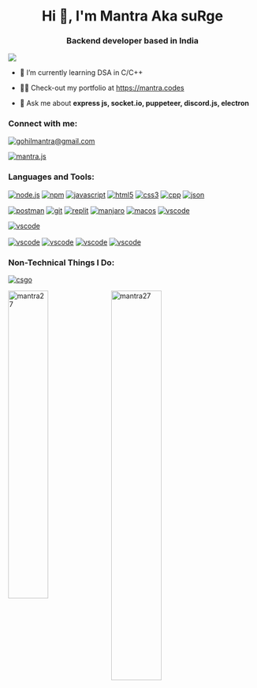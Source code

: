 
<h1 align="center">Hi 👋, I'm Mantra Aka suRge</h1>
<h3 align="center">Backend developer based in India</h3>


<a href="https://discord.gg/NBwSdcYa22"><p><img align="center" src="https://discord.c99.nl/widget/theme-2/610432757113421834.png"/></a>



- 🌱 I’m currently learning DSA in C/C++

- 👨‍💻 Check-out my portfolio at https://mantra.codes

- 💬 Ask me about **express js, socket.io, puppeteer, discord.js, electron**


<h3 align="left">Connect with me:</h3>
<p align="left">
  <p>
  <a href="mailto:gohilmantra@gmail.com" target="blank"><img src="https://shields.io/badge/send_me-email-d44a3c?logo=gmail&style=for-the-badge" size=10% alt="gohilmantra@gmail.com"/></a>
  </p>
  
<a href="https://instagram.com/man77ra" target="blank"><img align="center" src="https://img.shields.io/static/v1?logo=instagram&label=&message=Mantra&color=36393f&style=for-the-badge" alt="mantra.js"/></a>
</p>


<h3 align="left">Languages and Tools:</h3>
<p align="left"> 
  <a href="https://nodejs.org/en/" target="blank"><img align="center" src="https://img.shields.io/badge/Node.js-339933?style=for-the-badge&logo=nodedotjs&logoColor=white" alt="node.js"/></a>
  <a href="https://www.npmjs.com/" target="blank"><img align="center" src="https://img.shields.io/badge/npm-CB3837?style=for-the-badge&logo=npm&logoColor=white" alt="npm"/></a>
  <a href="https://www.google.com/search?q=javascript" target="blank"><img align="center" src="https://img.shields.io/badge/JavaScript-323330?style=for-the-badge&logo=javascript&logoColor=F7DF1E" alt="javascript"/></a>
  <a href="https://www.google.com/search?q=html5" target="blank"><img align="center" src="https://img.shields.io/badge/HTML5-E34F26?style=for-the-badge&logo=html5&logoColor=white" alt="html5"/></a>
  <a href="https://www.google.com/search?q=css3" target="blank"><img align="center" src="https://img.shields.io/badge/CSS3-1572B6?style=for-the-badge&logo=css3&logoColor=white" alt="css3"/></a>
  <a href="https://www.google.com/search?q=c%2B%2B" target="blank"><img align="center" src="https://img.shields.io/badge/C%2B%2B-00599C?style=for-the-badge&logo=c%2B%2B&logoColor=white" alt="cpp"/></a>
  <a href="https://www.json.org/json-en.html" target="blank"><img align="center" src="https://img.shields.io/badge/json-5E5C5C?style=for-the-badge&logo=json&logoColor=white" alt="json"/></a>
  </a>

  <a href="https://www.postman.com/" target="blank"><img align="center" src="https://img.shields.io/badge/Postman-FF6C37?style=for-the-badge&logo=Postman&logoColor=white" alt="postman"/></a>
  <a href="https://git-scm.com/" target="blank"><img align="center" src="https://img.shields.io/badge/Git-F05032?style=for-the-badge&logo=git&logoColor=white" alt="git"/></a>
  <a href="https://replit.com/" target="blank"><img align="center" src="https://img.shields.io/badge/replit-667881?style=for-the-badge&logo=replit&logoColor=white" alt="replit"/></a>
  <a href="https://manjaro.org/" target="blank"><img align="center" src="https://img.shields.io/badge/manjaro-35BF5C?style=for-the-badge&logo=manjaro&logoColor=white" alt="manjaro"/></a>
  <a href="https://www.apple.com/in/macos/monterey/" target="blank"><img align="center" src="https://img.shields.io/badge/mac%20os-000000?style=for-the-badge&logo=apple&logoColor=white" alt="macos"/></a>
  <a href="https://code.visualstudio.com/" target="blank"><img align="center" src="https://img.shields.io/badge/Visual_Studio_Code-0078D4?style=for-the-badge&logo=visual%20studio%20code&logoColor=white" alt="vscode"/></a>
  
  <a href="https://code.visualstudio.com/" target="blank"><img align="center" src="https://img.shields.io/badge/JWT-000000?style=for-the-badge&logo=JSON%20web%20tokens&logoColor=white" alt="vscode"/></a>
  
   <a href="https://code.visualstudio.com/" target="blank"><img align="center" src="https://img.shields.io/badge/Socket.io-010101?&style=for-the-badge&logo=Socket.io&logoColor=white" alt="vscode"/></a>
   <a href="https://code.visualstudio.com/" target="blank"><img align="center" src="https://img.shields.io/badge/TypeScript-007ACC?style=for-the-badge&logo=typescript&logoColor=white" alt="vscode"/></a>
   <a href="https://code.visualstudio.com/" target="blank"><img align="center" src="https://img.shields.io/badge/jQuery-0769AD?style=for-the-badge&logo=jquery&logoColor=white" alt="vscode"/></a>
   <a href="https://code.visualstudio.com/" target="blank"><img align="center" src="https://img.shields.io/badge/jQuery-0769AD?style=for-the-badge&logo=jquery&logoColor=white" alt="vscode"/></a>
  
  
  </a>
  </p>
  
   <h3 align="left">Non-Technical Things I Do:</h3>
   <p align="left"> 
  <a href="https://blog.counter-strike.net/" target="blank"><img align="center" src="https://img.shields.io/badge/Counter_Strike-000000?style=for-the-badge&logo=counter-strike&logoColor=white" alt="csgo"/></a>
    </p>
  
<p><img align="left" src="https://github-readme-stats.vercel.app/api/top-langs?username=mantra27&show_icons=true&locale=en&layout=compact" alt="mantra27" width="40%" height="40%"/></p>

<p>&nbsp;<img align="center" src="https://github-readme-stats.vercel.app/api?username=mantra27&show_icons=true&locale=en" alt="mantra27" width="45%" height="45%"/></p>
